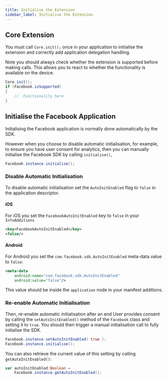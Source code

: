 ```yaml
---
title: Initialise the Extension
sidebar_label: Initialise the Extension
---
```



## Core Extension

You must call `Core.init();` once in your application to initialise the extension and correctly add application delegation handling. 

Note you should always check whether the extension is supported before making calls.  This allows you to react to whether the functionality is available on the device.


```actionscript
Core.init();
if (Facebook.isSupported)
{
	//	Functionality here
}
```


## Initialise the Facebook Application

Initialising the Facebook application is normally done automatically by the SDK. 

However when you choose to disable automatic initialisation, for example, to ensure you have user consent for analytics, then you can manually initialise the Facebook SDK by calling `initialise()`,

```actionscript
Facebook.instance.initialise();
```


### Disable Automatic Initialisation

To disable automatic initialisation set the `AutoInitEnabled` flag to `false` in the application descriptor.




#### iOS

For iOS you set the `FacebookAutoInitEnabled` key to `false` in your `InfoAdditions`

```xml
<key>FacebookAutoInitEnabled</key>
<false/>
```


#### Android

For Android you set the `com.facebook.sdk.AutoInitEnabled` meta-data value to `false`:

```xml
<meta-data 
	android:name="com.facebook.sdk.AutoInitEnabled" 
	android:value="false"/>
```

This value should be inside the `application` node in your manifest additions.


### Re-enable Automatic Initialisation

Then, re-enable automatic initialisation after an end User provides consent by calling the `setAutoInitEnabled()` method of the `Facebook` class and setting it to `true`. You should then trigger a manual initialisation call to fully initialise the SDK.


```actionscript
Facebook.instance.setAutoInitEnabled( true );
Facebook.instance.initialise();
```


You can also retrieve the current value of this setting by calling `getAutoInitEnabled()`:

```actionscript
var autoInitEnabled:Boolean = 
	Facebook.instance.getAutoInitEnabled();
```

